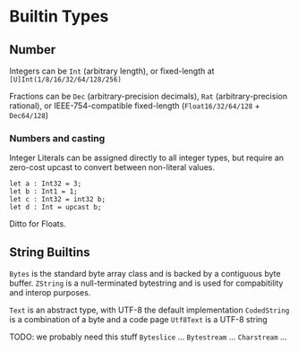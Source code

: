 # Builtin Types

## Number

Integers can be `Int` (arbitrary length), or fixed-length at `[U]Int(1/8/16/32/64/128/256)`

Fractions can be `Dec` (arbitrary-precision decimals), `Rat` (arbitrary-precision rational), or IEEE-754-compatible fixed-length (`Float16/32/64/128` + `Dec64/128`)

### Numbers and casting

Integer Literals can be assigned directly to all integer types, but require an zero-cost upcast to convert between non-literal values.

    let a : Int32 = 3;
	let b : Int1 = 1;
	let c : Int32 = int32 b;
	let d : Int = upcast b;

Ditto for Floats.

## String Builtins
`Bytes` is the standard byte array class and is backed by a contiguous byte buffer.
`ZString` is a null-terminated bytestring and is used for compabitility and interop purposes.

`Text` is an abstract type, with UTF-8 the default implementation
`CodedString` is a combination of a byte and a code page
`Utf8Text` is a UTF-8 string 

TODO: we probably need this stuff
`Byteslice` ...
`Bytestream` ...
`Charstream` ...
